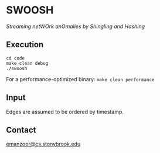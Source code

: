 # SWOOSH
*Streaming netWOrk anOmalies by Shingling and Hashing*

## Execution

```
cd code
make clean debug
./swoosh
```

For a performance-optimized binary: `make clean performance`

## Input

Edges are assumed to be ordered by timestamp.

## Contact

emanzoor@cs.stonybrook.edu

